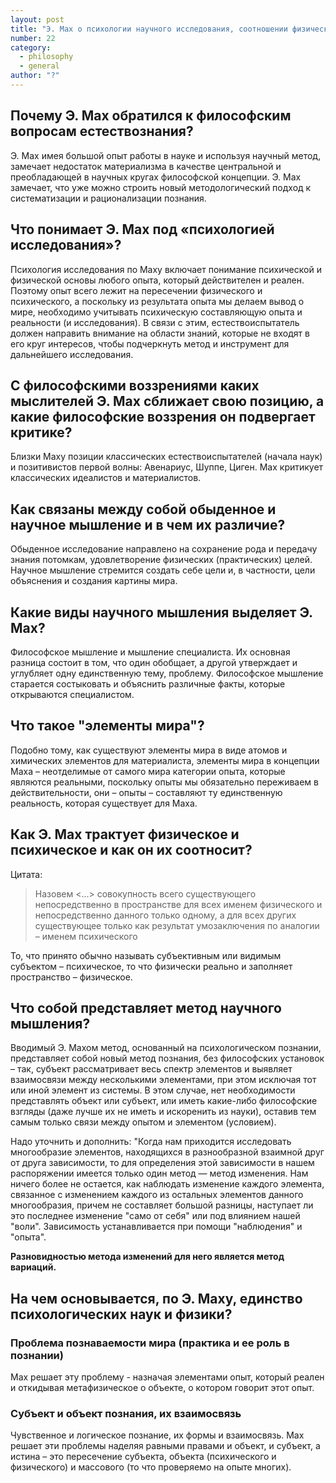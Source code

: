 ```yaml
---
layout: post
title: "Э. Мах о психологии научного исследования, соотношении физического и психического, об элементах мира и принципе экономии мышления в науке"
number: 22
category:
  - philosophy
  - general
author: "?"
---
```


## Почему Э. Мах обратился к философским вопросам естествознания?
Э. Мах имея большой опыт работы в науке и используя научный метод, замечает недостаток материализма в качестве центральной и преобладающей в научных кругах философской концепции. Э. Мах замечает, что уже можно строить новый методологический подход к систематизации и рационализации познания.

## Что понимает Э. Мах под «психологией исследования»?
Психология исследования по Маху включает понимание психической и физической основы любого опыта, который действителен и реален. Поэтому опыт всего лежит на пересечении физического и психического, а поскольку из результата опыта мы делаем вывод о мире, необходимо учитывать психическую составляющую опыта и реальности (и исследования). В связи с этим, естествоиспытатель должен направить внимание на области знаний, которые не входят в его круг интересов, чтобы подчеркнуть метод и инструмент для дальнейшего исследования.

## С философскими воззрениями каких мыслителей Э. Мах сближает свою позицию, а какие философские воззрения он подвергает критике?
Близки Маху позиции классических естествоиспытателей (начала наук) и позитивистов первой волны: Авенариус, Шуппе, Циген. Мах критикует классических идеалистов и материалистов.

## Как связаны между собой обыденное и научное мышление и в чем их различие?
Обыденное исследование направлено на сохранение рода и передачу знания потомкам, удовлетворение физических (практических) целей. Научное мышление стремится создать себе цели и, в частности, цели объяснения и создания картины мира.

## Какие виды научного мышления выделяет Э. Мах?
Философское мышление и мышление специалиста. Их основная разница состоит в том, что один обобщает, а другой утверждает и углубляет одну единственную тему, проблему. Философское мышление старается состыковать и объяснить различные факты, которые открываются специалистом. 

## Что такое "элементы мира"?
Подобно тому, как существуют элементы мира в виде атомов и химических элементов для материалиста, элементы мира в концепции Маха – неотделимые от самого мира категории опыта, которые являются реальными, поскольку опыты мы обязательно переживаем в действительности, они – опыты – составляют ту единственную реальность, которая существует для Маха.

## Как Э. Мах трактует физическое и психическое и как он их соотносит?
Цитата:
> Назовем <...> совокупность всего существующего непосредственно в пространстве для всех именем физического и непосредственно данного только одному, а для всех других существующее только как результат умозаключения по аналогии – именем психического

То, что принято обычно называть субъективным или видимым субъектом – психическое, то что физически реально и заполняет пространство – физическое.

## Что собой представляет метод научного мышления?
Вводимый Э. Махом метод, основанный на психологическом познании, представляет собой новый метод познания, без философских установок – так, субъект рассматривает весь спектр элементов и выявляет взаимосвязи между несколькими элементами, при этом исключая тот или иной элемент из системы. В этом случае, нет необходимости представлять объект или субъект, или иметь какие-либо философские взгляды (даже лучше их не иметь и искоренить из науки), оставив тем самым только связи между опытом и элементом (условием).

Надо уточнить и дополнить: "Когда нам приходится исследовать многообразие элементов, находящихся в разнообразной взаимной друг от друга зависимости, то для определения этой зависимости в нашем распоряжении имеется только один метод — метод изменения. Нам ничего более не остается, как наблюдать изменение каждого элемента, связанное с изменением каждого из остальных элементов данного многообразия, причем не составляет большой разницы, наступает ли это последнее изменение "само от себя" или под влиянием нашей "воли". Зависимость устанавливается при помощи "наблюдения" и "опыта".

__Разновидностью метода изменений для него является метод вариаций.__

## На чем основывается, по Э. Маху, единство психологических наук и физики?
### Проблема познаваемости мира (практика и ее роль в познании)
Мах решает эту проблему - назначая элементами опыт, который реален и откидывая метафизическое о объекте, о котором говорит этот опыт.

### Субъект и объект познания, их взаимосвязь
Чувственное и логическое познание, их формы и взаимосвязь. Мах решает эти проблемы наделяя равными правами и объект, и субъект, а истина – это пересечение субъекта, объекта (психического и физического) и массового (то что проверяемо на опыте многих).
